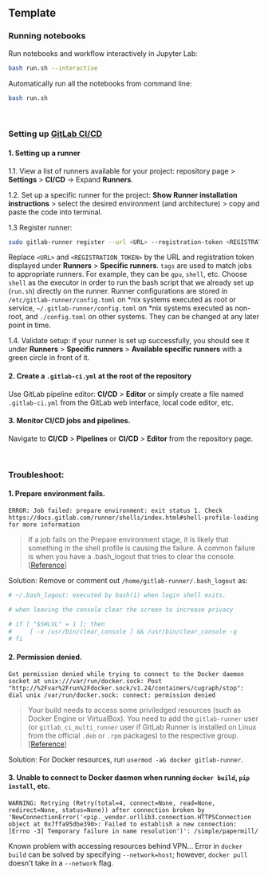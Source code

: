 ## Template

### Running notebooks
Run notebooks and workflow interactively in Jupyter Lab:
```bash
bash run.sh --interactive
```

Automatically run all the notebooks from command line:
```bash
bash run.sh
```

<br />

### Setting up [GitLab CI/CD](https://docs.gitlab.com/ee/ci/)

#### 1. Setting up a runner

1.1. View a list of runners available for your project: repository page > **Settings** > **CI/CD** -> Expand **Runners**.  

1.2. Set up a specific runner for the project: **Show Runner installation instructions** > select the desired environment (and architecture) > copy and paste the code into terminal.  

1.3 Register runner: 
```bash
sudo gitlab-runner register --url <URL> --registration-token <REGISTRATION_TOKEK>
```
Replace `<URL>` and `<REGISTRATION_TOKEN>` by the URL and registration token displayed under **Runners** > **Specific runners**. `tags` are used to match jobs to appropriate runners. For example, they can be `gpu`, `shell`, etc. Choose `shell` as the executor in order to run the bash script that we already set up (`run.sh`) directly on the runner. Runner configurations are stored in `/etc/gitlab-runner/config.toml` on *nix systems executed as root or service, `~/.gitlab-runner/config.toml` on *nix systems executed as non-root, and `./config.toml` on other systems. They can be changed at any later point in time.  

1.4. Validate setup: if your runner is set up successfully, you should see it under **Runners** > **Specific runners** > **Available specific runners** with a green circle in front of it.

#### 2. Create a `.gitlab-ci.yml` at the root of the repository

Use GitLab pipeline editor: **CI/CD** > **Editor** or simply create a file named `.gitlab-ci.yml` from the GitLab web interface, local code editor, etc.

#### 3. Monitor CI/CD jobs and pipelines.

Navigate to **CI/CD** > **Pipelines** or **CI/CD** > **Editor** from the repository page.

<br />

### Troubleshoot:

#### 1. Prepare environment fails.
```
ERROR: Job failed: prepare environment: exit status 1. Check https://docs.gitlab.com/runner/shells/index.html#shell-profile-loading for more information
```
> If a job fails on the Prepare environment stage, it is likely that something in the shell profile is causing the failure. A common failure is when you have a .bash_logout that tries to clear the console. 
\[[Reference](https://docs.gitlab.com/runner/shells/index.html#shell-profile-loading)\]

Solution: Remove or comment out `/home/gitlab-runner/.bash_logout` as:
```bash
# ~/.bash_logout: executed by bash(1) when login shell exits.

# when leaving the console clear the screen to increase privacy

# if [ "$SHLVL" = 1 ]; then
#     [ -x /usr/bin/clear_console ] && /usr/bin/clear_console -q
# fi

```

#### 2. Permission denied.
```
Got permission denied while trying to connect to the Docker daemon socket at unix:///var/run/docker.sock: Post "http://%2Fvar%2Frun%2Fdocker.sock/v1.24/containers/cugraph/stop": dial unix /var/run/docker.sock: connect: permission denied
```

> Your build needs to access some priviledged resources (such as Docker Engine or VirtualBox). You need to add the `gitlab-runner` user (or `gitlab_ci_multi_runner` user if GitLab Runner is installed on Linux from the official `.deb` or `.rpm` packages) to the respective group. \[[Reference](https://docs.gitlab.com/runner/executors/shell.html)\]

Solution: For Docker resources, run `usermod -aG docker gitlab-runner`.

#### 3. Unable to connect to Docker daemon when running `docker build`, `pip install`, etc.
```
WARNING: Retrying (Retry(total=4, connect=None, read=None, redirect=None, status=None)) after connection broken by 'NewConnectionError('<pip._vendor.urllib3.connection.HTTPSConnection object at 0x7ffa95dbe390>: Failed to establish a new connection: [Errno -3] Temporary failure in name resolution')': /simple/papermill/
```
Known problem with accessing resources behind VPN... Error in `docker build` can be solved by specifying `--network=host`; however, `docker pull` doesn't take in a `--network` flag.
